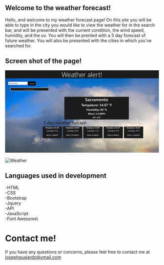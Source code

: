 ## Welcome to the weather forecast!

Hello, and welcome to my weather forecast page! On this site you will be able to type in the city you would like to view the weather for in the search bar, and will be presented with the current condition, the wind speed, humidity, and the uv. You will then be prented with a 5 day forecast of future weather. You will also be presented with the cities in which you've searched for. 

## Screen shot of the page! 
![](Assets/weather.png)

![Weather](https://jagg1991.github.io/weather/)

## Languages used in development

-HTML\
-CSS\
-Bootstrap\
-Jquery\
-API\
-JavaScript\
-Font Awesome\

# Contact me! 

If you have any questions or concerns, please feel free to contact me at [josephguajardo@ymail.com](josephguajardo@ymail.com)